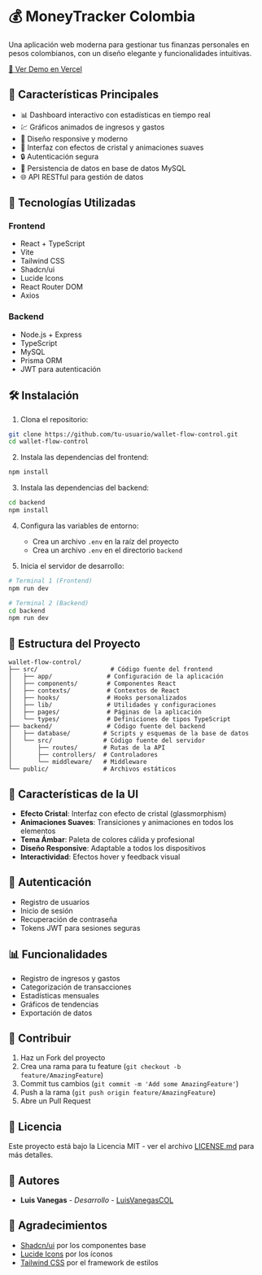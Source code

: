 # 💰 MoneyTracker Colombia

Una aplicación web moderna para gestionar tus finanzas personales en pesos colombianos, con un diseño elegante y funcionalidades intuitivas.

[🚀 Ver Demo en Vercel](https://wallet-flow-control.vercel.app/)

## 🌟 Características Principales

- 📊 Dashboard interactivo con estadísticas en tiempo real
- 💹 Gráficos animados de ingresos y gastos
- 📱 Diseño responsive y moderno
- 🎨 Interfaz con efectos de cristal y animaciones suaves
- 🔒 Autenticación segura
- 💾 Persistencia de datos en base de datos MySQL
- 🌐 API RESTful para gestión de datos

## 🚀 Tecnologías Utilizadas

### Frontend
- React + TypeScript
- Vite
- Tailwind CSS
- Shadcn/ui
- Lucide Icons
- React Router DOM
- Axios

### Backend
- Node.js + Express
- TypeScript
- MySQL
- Prisma ORM
- JWT para autenticación

## 🛠️ Instalación

1. Clona el repositorio:
```bash
git clone https://github.com/tu-usuario/wallet-flow-control.git
cd wallet-flow-control
```

2. Instala las dependencias del frontend:
```bash
npm install
```

3. Instala las dependencias del backend:
```bash
cd backend
npm install
```

4. Configura las variables de entorno:
   - Crea un archivo `.env` en la raíz del proyecto
   - Crea un archivo `.env` en el directorio `backend`

5. Inicia el servidor de desarrollo:
```bash
# Terminal 1 (Frontend)
npm run dev

# Terminal 2 (Backend)
cd backend
npm run dev
```

## 📁 Estructura del Proyecto

```
wallet-flow-control/
├── src/                    # Código fuente del frontend
│   ├── app/               # Configuración de la aplicación
│   ├── components/        # Componentes React
│   ├── contexts/          # Contextos de React
│   ├── hooks/             # Hooks personalizados
│   ├── lib/               # Utilidades y configuraciones
│   ├── pages/             # Páginas de la aplicación
│   └── types/             # Definiciones de tipos TypeScript
├── backend/               # Código fuente del backend
│   ├── database/         # Scripts y esquemas de la base de datos
│   └── src/              # Código fuente del servidor
│       ├── routes/       # Rutas de la API
│       ├── controllers/  # Controladores
│       └── middleware/   # Middleware
└── public/               # Archivos estáticos
```

## 🎨 Características de la UI

- **Efecto Cristal**: Interfaz con efecto de cristal (glassmorphism)
- **Animaciones Suaves**: Transiciones y animaciones en todos los elementos
- **Tema Ámbar**: Paleta de colores cálida y profesional
- **Diseño Responsive**: Adaptable a todos los dispositivos
- **Interactividad**: Efectos hover y feedback visual

## 🔐 Autenticación

- Registro de usuarios
- Inicio de sesión
- Recuperación de contraseña
- Tokens JWT para sesiones seguras

## 📊 Funcionalidades

- Registro de ingresos y gastos
- Categorización de transacciones
- Estadísticas mensuales
- Gráficos de tendencias
- Exportación de datos

## 🤝 Contribuir

1. Haz un Fork del proyecto
2. Crea una rama para tu feature (`git checkout -b feature/AmazingFeature`)
3. Commit tus cambios (`git commit -m 'Add some AmazingFeature'`)
4. Push a la rama (`git push origin feature/AmazingFeature`)
5. Abre un Pull Request

## 📝 Licencia

Este proyecto está bajo la Licencia MIT - ver el archivo [LICENSE.md](LICENSE.md) para más detalles.

## 👥 Autores

- **Luis Vanegas** - *Desarrollo* - [LuisVanegasCOL](https://github.com/LuisVanegasCOL)

## 🙏 Agradecimientos

- [Shadcn/ui](https://ui.shadcn.com/) por los componentes base
- [Lucide Icons](https://lucide.dev/) por los íconos
- [Tailwind CSS](https://tailwindcss.com/) por el framework de estilos
